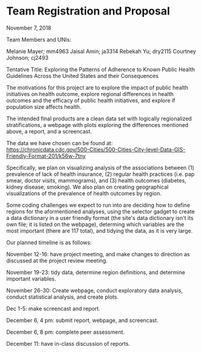 Team Registration and Proposal
================
November 7, 2018

Team Members and UNIs:

Melanie Mayer; mm4963
Jaisal Amin; ja3314
Rebekah Yu; dry2115
Courtney Johnson; cj2493

Tentative Title:
Exploring the Patterns of Adherence to Known Public Health Guidelines Across the United States and their Consequences

The motivations for this project are to explore the impact of public health initiatives on health outcome, explore regional differences in health outcomes and the efficacy of public health initiatives, and explore if population size affects health.

The intended final products are a clean data set with logically regionalized stratifications, a webpage with plots exploring the differences mentioned above, a report, and a screencast.

The data we have chosen can be found at: <https://chronicdata.cdc.gov/500-Cities/500-Cities-City-level-Data-GIS-Friendly-Format-201/k56w-7tny>

Specifically, we plan on visualizing analysis of the associations between (1) prevalence of lack of health insurance, (2) regular health practices (i.e. pap smear, doctor visits, mammograms), and (3) health outcomes (diabetes, kidney disease, smoking). We also plan on creating geographical visualizations of the prevalence of health outcomes by region.

Some coding challenges we expect to run into are deciding how to define regions for the aformentioned analyses, using the selector gadget to create a data dictionary in a user friendly format (the site's data dictionary isn't its own file; it is listed on the webpage), determing which variables are the most important (there are 117 total), and tidying the data, as it is very large.

Our planned timeline is as follows:

November 12-16: have project meeting, and make changes to direction as discussed at the project review meeting.

November 19-23: tidy data, determine region definitions, and determine important variables.

November 26-30: Create webpage, conduct exploratory data analysis, conduct statistical analysis, and create plots.

Dec 1-5: make screencast and report.

December 6, 4 pm: submit report, webpage, and screencast.

December 6, 8 pm: complete peer assessment.

December 11: have in-class discussion of reports.
